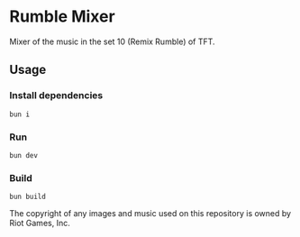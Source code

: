 # Rumble Mixer

Mixer of the music in the set 10 (Remix Rumble) of TFT.

## Usage

### Install dependencies
```
bun i
```

### Run
```
bun dev
```

### Build
```
bun build
```

The copyright of any images and music used on this repository is owned by Riot Games, Inc.